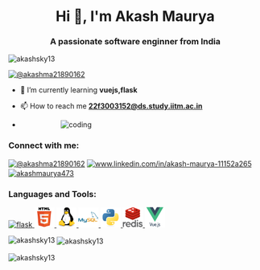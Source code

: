 <h1 align="center">Hi 👋, I'm Akash Maurya</h1>
<h3 align="center">A passionate software enginner from India</h3>

<p align="left"> <img src="https://komarev.com/ghpvc/?username=akashsky13&label=Profile%20views&color=0e75b6&style=flat" alt="akashsky13" /> </p>

<p align="left"> <a href="https://twitter.com/@akashma21890162" target="blank"><img src="https://img.shields.io/twitter/follow/@akashma21890162?logo=twitter&style=for-the-badge" alt="@akashma21890162" /></a> </p>

- 🌱 I’m currently learning **vuejs,flask**

- 📫 How to reach me **22f3003152@ds.study.iitm.ac.in**

- <img align="right" alt="coding" width="400" src="https://encrypted-tbn0.gstatic.com/images?q=tbn:ANd9GcSK7l6i3bYaXZeNfJj8e-ukIsh7370QSZtEYtnXclZCQsGjlmCVukqfGD9Uc6VHjtxc8LA&usqp=CAU">

<h3 align="left">Connect with me:</h3>
<p align="left">
<a href="https://twitter.com/@akashma21890162" target="blank"><img align="center" src="https://raw.githubusercontent.com/rahuldkjain/github-profile-readme-generator/master/src/images/icons/Social/twitter.svg" alt="@akashma21890162" height="30" width="40" /></a>
<a href="https://linkedin.com/in/www.linkedin.com/in/akash-maurya-11152a265" target="blank"><img align="center" src="https://raw.githubusercontent.com/rahuldkjain/github-profile-readme-generator/master/src/images/icons/Social/linked-in-alt.svg" alt="www.linkedin.com/in/akash-maurya-11152a265" height="30" width="40" /></a>
<a href="https://instagram.com/akashmaurya473" target="blank"><img align="center" src="https://raw.githubusercontent.com/rahuldkjain/github-profile-readme-generator/master/src/images/icons/Social/instagram.svg" alt="akashmaurya473" height="30" width="40" /></a>
</p>

<h3 align="left">Languages and Tools:</h3>
<p align="left"> <a href="https://flask.palletsprojects.com/" target="_blank" rel="noreferrer"> <img src="https://www.vectorlogo.zone/logos/pocoo_flask/pocoo_flask-icon.svg" alt="flask" width="40" height="40"/> </a> <a href="https://www.w3.org/html/" target="_blank" rel="noreferrer"> <img src="https://raw.githubusercontent.com/devicons/devicon/master/icons/html5/html5-original-wordmark.svg" alt="html5" width="40" height="40"/> </a> <a href="https://www.linux.org/" target="_blank" rel="noreferrer"> <img src="https://raw.githubusercontent.com/devicons/devicon/master/icons/linux/linux-original.svg" alt="linux" width="40" height="40"/> </a> <a href="https://www.mysql.com/" target="_blank" rel="noreferrer"> <img src="https://raw.githubusercontent.com/devicons/devicon/master/icons/mysql/mysql-original-wordmark.svg" alt="mysql" width="40" height="40"/> </a> <a href="https://www.python.org" target="_blank" rel="noreferrer"> <img src="https://raw.githubusercontent.com/devicons/devicon/master/icons/python/python-original.svg" alt="python" width="40" height="40"/> </a> <a href="https://redis.io" target="_blank" rel="noreferrer"> <img src="https://raw.githubusercontent.com/devicons/devicon/master/icons/redis/redis-original-wordmark.svg" alt="redis" width="40" height="40"/> </a> <a href="https://vuejs.org/" target="_blank" rel="noreferrer"> <img src="https://raw.githubusercontent.com/devicons/devicon/master/icons/vuejs/vuejs-original-wordmark.svg" alt="vuejs" width="40" height="40"/> </a> </p>

<p><img align="left" src="https://github-readme-stats.vercel.app/api/top-langs?username=akashsky13&show_icons=true&locale=en&layout=compact" alt="akashsky13" /></p>

<p>&nbsp;<img align="center" src="https://github-readme-stats.vercel.app/api?username=akashsky13&show_icons=true&locale=en" alt="akashsky13" /></p>

<p><img align="center" src="https://github-readme-streak-stats.herokuapp.com/?user=akashsky13&" alt="akashsky13" /></p>
